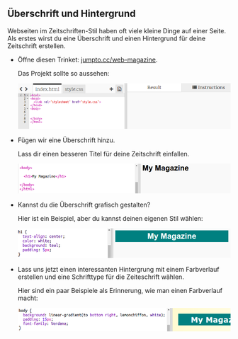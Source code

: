 ## Überschrift und Hintergrund

Webseiten im Zeitschriften-Stil haben oft viele kleine Dinge auf einer Seite. Als erstes wirst du eine Überschrift und einen Hintergrund für deine Zeitschrift erstellen.

+ Öffne diesen Trinket: <a href="http://jumpto.cc/web-magazine" target="_blank">jumpto.cc/web-magazine</a>.
    
    Das Projekt sollte so aussehen:
    
    ![Screenshot](images/magazine-starter.png)

+ Fügen wir eine Überschrift hinzu.
    
    Lass dir einen besseren Titel für deine Zeitschrift einfallen.
    
    ![Screenshot](images/magazine-heading.png)

+ Kannst du die Überschrift grafisch gestalten?
    
    Hier ist ein Beispiel, aber du kannst deinen eigenen Stil wählen:
    
    ![Screenshot](images/magazine-heading-style.png)

+ Lass uns jetzt einen interessanten Hintergrung mit einem Farbverlauf erstellen und eine Schrifttype für die Zeiteschrift wählen.
    
    Hier sind ein paar Beispiele als Erinnerung, wie man einen Farbverlauf macht:
    
    ![Screenshot](images/magazine-background.png)